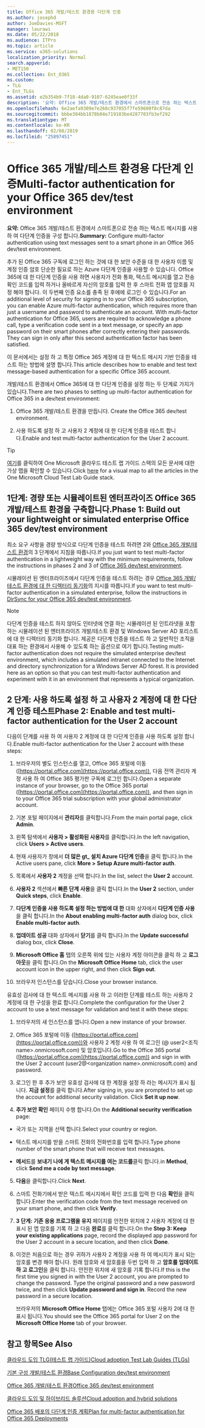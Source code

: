 ```yaml
---
title: Office 365 개발/테스트 환경용 다단계 인증
ms.author: josephd
author: JoeDavies-MSFT
manager: laurawi
ms.date: 05/22/2018
ms.audience: ITPro
ms.topic: article
ms.service: o365-solutions
localization_priority: Normal
search.appverid:
- MET150
ms.collection: Ent_O365
ms.custom:
- TLG
- Ent_TLGs
ms.assetid: e2b354b9-7f18-4da0-9107-6245eae0f33f
description: '요약: Office 365 개발/테스트 환경에서 스마트폰으로 전송 하는 텍스트 메시지를 사용 하 여 다단계 인증을 구성 합니다.'
ms.openlocfilehash: 6e2aefa9309e7e268c937055f7fe59600f8c87da
ms.sourcegitcommit: bbbe304bb1878b04e719103be4287703fb3ef292
ms.translationtype: MT
ms.contentlocale: ko-KR
ms.lasthandoff: 02/08/2019
ms.locfileid: "25897451"
---
```

# <a name="multi-factor-authentication-for-your-office-365-devtest-environment"></a><span data-ttu-id="68a5a-103">Office 365 개발/테스트 환경용 다단계 인증</span><span class="sxs-lookup"><span data-stu-id="68a5a-103">Multi-factor authentication for your Office 365 dev/test environment</span></span>

 <span data-ttu-id="68a5a-104">**요약:** Office 365 개발/테스트 환경에서 스마트폰으로 전송 하는 텍스트 메시지를 사용 하 여 다단계 인증을 구성 합니다.</span><span class="sxs-lookup"><span data-stu-id="68a5a-104">**Summary:** Configure multi-factor authentication using text messages sent to a smart phone in an Office 365 dev/test environment.</span></span>
  
<span data-ttu-id="68a5a-p101">추가 된 Office 365 구독에 로그인 하는 것에 대 한 보안 수준을 대 한 사용자 이름 및 계정 인증 암호 단순한 필요로 하는 Azure 다단계 인증을 사용할 수 있습니다. Office 365에 대 한 다단계 인증을 사용 하면 사용자가 전화 통화, 텍스트 메시지를 열고 전송 확인 코드를 입력 하거나 올바르게 자신의 암호를 입력 한 후 스마트 전화 앱 암호를 지정 해야 합니다. 이 두번째 인증 요소를 충족 된 후에에 로그인 수 있습니다.</span><span class="sxs-lookup"><span data-stu-id="68a5a-p101">For an additional level of security for signing in to your Office 365 subscription, you can enable Azure multi-factor authentication, which requires more than just a username and password to authenticate an account. With multi-factor authentication for Office 365, users are required to acknowledge a phone call, type a verification code sent in a text message, or specify an app password on their smart phones after correctly entering their passwords. They can sign in only after this second authentication factor has been satisfied.</span></span> 
  
<span data-ttu-id="68a5a-108">이 문서에서는 설정 하 고 특정 Office 365 계정에 대 한 텍스트 메시지 기반 인증을 테스트 하는 방법에 설명 합니다.</span><span class="sxs-lookup"><span data-stu-id="68a5a-108">This article describes how to enable and test text message-based authentication for a specific Office 365 account.</span></span>
  
<span data-ttu-id="68a5a-109">개발/테스트 환경에서 Office 365에 대 한 다단계 인증을 설정 하는 두 단계로 가지가 있습니다.</span><span class="sxs-lookup"><span data-stu-id="68a5a-109">There are two phases to setting up multi-factor authentication for Office 365 in a dev/test environment:</span></span>
  
1. <span data-ttu-id="68a5a-110">Office 365 개발/테스트 환경을 만듭니다.
</span><span class="sxs-lookup"><span data-stu-id="68a5a-110">Create the Office 365 dev/test environment.</span></span>
    
2. <span data-ttu-id="68a5a-111">사용 하도록 설정 하 고 사용자 2 계정에 대 한 다단계 인증을 테스트 합니다.</span><span class="sxs-lookup"><span data-stu-id="68a5a-111">Enable and test multi-factor authentication for the User 2 account.</span></span>
    
> [!TIP]
> <span data-ttu-id="68a5a-112">[여기](http://aka.ms/catlgstack)를 클릭하여 One Microsoft 클라우드 테스트 랩 가이드 스택의 모든 문서에 대한 가상 맵을 확인할 수 있습니다.</span><span class="sxs-lookup"><span data-stu-id="68a5a-112">Click [here](http://aka.ms/catlgstack) for a visual map to all the articles in the One Microsoft Cloud Test Lab Guide stack.</span></span>
  
## <a name="phase-1-build-out-your-lightweight-or-simulated-enterprise-office-365-devtest-environment"></a><span data-ttu-id="68a5a-113">1단계: 경량 또는 시뮬레이트된 엔터프라이즈 Office 365 개발/테스트 환경을 구축합니다.</span><span class="sxs-lookup"><span data-stu-id="68a5a-113">Phase 1: Build out your lightweight or simulated enterprise Office 365 dev/test environment</span></span>

<span data-ttu-id="68a5a-114">최소 요구 사항을 경량 방식으로 다단계 인증을 테스트 하려면 2와 [Office 365 개발/테스트 환경](office-365-dev-test-environment.md)의 3 단계에서 지침을 따릅니다.</span><span class="sxs-lookup"><span data-stu-id="68a5a-114">If you just want to test multi-factor authentication in a lightweight way with the minimum requirements, follow the instructions in phases 2 and 3 of [Office 365 dev/test environment](office-365-dev-test-environment.md).</span></span>
  
<span data-ttu-id="68a5a-115">시뮬레이션 된 엔터프라이즈에서 다단계 인증을 테스트 하려는 경우 [Office 365 개발/테스트 환경에 대 한 디렉터리 동기화](dirsync-for-your-office-365-dev-test-environment.md)의 지시를 따릅니다.</span><span class="sxs-lookup"><span data-stu-id="68a5a-115">If you want to test multi-factor authentication in a simulated enterprise, follow the instructions in [DirSync for your Office 365 dev/test environment](dirsync-for-your-office-365-dev-test-environment.md).</span></span>
  
> [!NOTE]
> <span data-ttu-id="68a5a-p102">다단계 인증을 테스트 하지 않아도 인터넷에 연결 하는 시뮬레이션 된 인트라넷을 포함 하는 시뮬레이션 된 엔터프라이즈 개발/테스트 환경 및 Windows Server AD 포리스트에 대 한 디렉터리 동기화 합니다. 제공은 다단계 인증을 테스트 하 고 일반적인 조직을 대표 하는 환경에서 사용해 수 있도록 하는 옵션으로 여기 합니다.</span><span class="sxs-lookup"><span data-stu-id="68a5a-p102">Testing multi-factor authentication does not require the simulated enterprise dev/test environment, which includes a simulated intranet connected to the Internet and directory synchronization for a Windows Server AD forest. It is provided here as an option so that you can test multi-factor authentication and experiment with it in an environment that represents a typical organization.</span></span> 
  
## <a name="phase-2-enable-and-test-multi-factor-authentication-for-the-user-2-account"></a><span data-ttu-id="68a5a-118">2 단계: 사용 하도록 설정 하 고 사용자 2 계정에 대 한 다단계 인증 테스트</span><span class="sxs-lookup"><span data-stu-id="68a5a-118">Phase 2: Enable and test multi-factor authentication for the User 2 account</span></span>

<span data-ttu-id="68a5a-119">다음이 단계를 사용 하 여 사용자 2 계정에 대 한 다단계 인증을 사용 하도록 설정 합니다.</span><span class="sxs-lookup"><span data-stu-id="68a5a-119">Enable multi-factor authentication for the User 2 account with these steps:</span></span>
  
1. <span data-ttu-id="68a5a-120">브라우저의 별도 인스턴스를 열고, Office 365 포털에 이동 ([https://portal.office.com](https://portal.office.com)), 다음 전역 관리자 계정 사용 하 여 Office 365 평가판 구독에 로그인 합니다.</span><span class="sxs-lookup"><span data-stu-id="68a5a-120">Open a separate instance of your browser, go to the Office 365 portal ([https://portal.office.com](https://portal.office.com)), and then sign in to your Office 365 trial subscription with your global administrator account.</span></span>
    
2. <span data-ttu-id="68a5a-121">기본 포털 페이지에서 **관리자**를 클릭합니다.</span><span class="sxs-lookup"><span data-stu-id="68a5a-121">From the main portal page, click **Admin**.</span></span>
    
3. <span data-ttu-id="68a5a-122">왼쪽 탐색에서 **사용자 > 활성화된 사용자**를 클릭합니다.</span><span class="sxs-lookup"><span data-stu-id="68a5a-122">In the left navigation, click **Users > Active users**.</span></span>
    
4. <span data-ttu-id="68a5a-123">현재 사용자가 창에서 **더 많은 gt_ 설치 Azure 다단계 인증**을 클릭 합니다.</span><span class="sxs-lookup"><span data-stu-id="68a5a-123">In the Active users pane, click **More > Setup Azure multi-factor auth**.</span></span>
    
5. <span data-ttu-id="68a5a-124">목록에서 **사용자 2** 계정을 선택 합니다.</span><span class="sxs-lookup"><span data-stu-id="68a5a-124">In the list, select the **User 2** account.</span></span>
    
6. <span data-ttu-id="68a5a-125">**사용자 2** 섹션에서 **빠른 단계** **사용**을 클릭 합니다.</span><span class="sxs-lookup"><span data-stu-id="68a5a-125">In the **User 2** section, under **Quick steps**, click **Enable**.</span></span>
    
7. <span data-ttu-id="68a5a-126">**다단계 인증을 사용 하도록 설정 하는 방법에 대 한** 대화 상자에서 **다단계 인증 사용**을 클릭 합니다.</span><span class="sxs-lookup"><span data-stu-id="68a5a-126">In the **About enabling multi-factor auth** dialog box, click **Enable multi-factor auth**.</span></span>
    
8. <span data-ttu-id="68a5a-127">**업데이트 성공** 대화 상자에서 **닫기**를 클릭 합니다.</span><span class="sxs-lookup"><span data-stu-id="68a5a-127">In the **Update successful** dialog box, click **Close**.</span></span>
    
9. <span data-ttu-id="68a5a-128">**Microsoft Office 홈** 탭의 오른쪽 위에 있는 사용자 계정 아이콘을 클릭 하 고 **로그 아웃**을 클릭 합니다.</span><span class="sxs-lookup"><span data-stu-id="68a5a-128">On the **Microsoft Office Home** tab, click the user account icon in the upper right, and then click **Sign out**.</span></span>
    
10. <span data-ttu-id="68a5a-129">브라우저 인스턴스를 닫습니다.</span><span class="sxs-lookup"><span data-stu-id="68a5a-129">Close your browser instance.</span></span>
    
<span data-ttu-id="68a5a-130">유효성 검사에 대 한 텍스트 메시지를 사용 하 고 이러한 단계를 테스트 하는 사용자 2 계정에 대 한 구성을 완료 합니다.</span><span class="sxs-lookup"><span data-stu-id="68a5a-130">Complete the configuration for the User 2 account to use a text message for validation and test it with these steps:</span></span>
  
1. <span data-ttu-id="68a5a-131">브라우저의 새 인스턴스를 엽니다.</span><span class="sxs-lookup"><span data-stu-id="68a5a-131">Open a new instance of your browser.</span></span>
    
2. <span data-ttu-id="68a5a-132">Office 365 포털에 이동 ([https://portal.office.com](https://portal.office.com))와 사용자 2 계정 사용 하 여 로그인 (@ user2\<조직 name>.onmicrosoft.com) 및 암호입니다.</span><span class="sxs-lookup"><span data-stu-id="68a5a-132">Go to the Office 365 portal ([https://portal.office.com](https://portal.office.com)) and sign in with the User 2 account (user2@\<organization name>.onmicrosoft.com) and password.</span></span>
    
3. <span data-ttu-id="68a5a-p103">로그인 한 후 추가 보안 유효성 검사에 대 한 계정을 설정 하 라는 메시지가 표시 됩니다. **지금 설정**를 클릭 합니다.</span><span class="sxs-lookup"><span data-stu-id="68a5a-p103">After signing in, you are prompted to set up the account for additional security validation. Click **Set it up now**.</span></span>
    
4. <span data-ttu-id="68a5a-135">**추가 보안 확인** 페이지 수행 합니다.</span><span class="sxs-lookup"><span data-stu-id="68a5a-135">On the **Additional security verification** page:</span></span>
    
  - <span data-ttu-id="68a5a-136">국가 또는 지역을 선택 합니다.</span><span class="sxs-lookup"><span data-stu-id="68a5a-136">Select your country or region.</span></span>
    
  - <span data-ttu-id="68a5a-137">텍스트 메시지를 받을 스마트 전화의 전화번호를 입력 합니다.</span><span class="sxs-lookup"><span data-stu-id="68a5a-137">Type phone number of the smart phone that will receive text messages.</span></span>
    
  - <span data-ttu-id="68a5a-138">**메서드**를 **보내기 나에 게 텍스트 메시지를 여는 코드를**클릭 합니다.</span><span class="sxs-lookup"><span data-stu-id="68a5a-138">in **Method**, click **Send me a code by text message**.</span></span>
    
5. <span data-ttu-id="68a5a-139">**다음**을 클릭합니다.</span><span class="sxs-lookup"><span data-stu-id="68a5a-139">Click **Next**.</span></span>
    
6. <span data-ttu-id="68a5a-140">스마트 전화기에서 받은 텍스트 메시지에서 확인 코드를 입력 한 다음 **확인**을 클릭 합니다.</span><span class="sxs-lookup"><span data-stu-id="68a5a-140">Enter the verification code from the text message received on your smart phone, and then click **Verify**.</span></span>
    
7. <span data-ttu-id="68a5a-141">**3 단계: 기존 응용 프로그램을 유지** 페이지를 안전한 위치에 2 사용자 계정에 대 한 표시 된 앱 암호를 기록 하 고 다음 **완료**를 클릭 합니다.</span><span class="sxs-lookup"><span data-stu-id="68a5a-141">On the **Step 3: Keep your existing applications** page, record the displayed app password for the User 2 account in a secure location, and then click **Done**.</span></span>
    
8. <span data-ttu-id="68a5a-p104">이것은 처음으로 하는 경우 귀하가 사용자 2 계정을 사용 하 여 메시지가 표시 되는 암호를 변경 해야 합니다. 원래 암호와 새 암호를을 두번 입력 하 고 **암호를 업데이트 하 고 로그인**을 클릭 합니다. 안전한 위치에 새 암호를 기록 합니다.</span><span class="sxs-lookup"><span data-stu-id="68a5a-p104">If this is the first time you signed in with the User 2 account, you are prompted to change the password. Type the original password and a new password twice, and then click **Update password and sign in**. Record the new password in a secure location.</span></span>
    
    <span data-ttu-id="68a5a-145">브라우저의 **Microsoft Office Home** 탭에는 Office 365 포털 사용자 2에 대 한 표시 됩니다.</span><span class="sxs-lookup"><span data-stu-id="68a5a-145">You should see the Office 365 portal for User 2 on the **Microsoft Office Home** tab of your browser.</span></span>
    
## <a name="see-also"></a><span data-ttu-id="68a5a-146">참고 항목</span><span class="sxs-lookup"><span data-stu-id="68a5a-146">See Also</span></span>

[<span data-ttu-id="68a5a-147">클라우드 도입 TLG(테스트 랩 가이드)</span><span class="sxs-lookup"><span data-stu-id="68a5a-147">Cloud adoption Test Lab Guides (TLGs)</span></span>](cloud-adoption-test-lab-guides-tlgs.md)
  
[<span data-ttu-id="68a5a-148">기본 구성 개발/테스트 환경</span><span class="sxs-lookup"><span data-stu-id="68a5a-148">Base Configuration dev/test environment</span></span>](base-configuration-dev-test-environment.md)
  
[<span data-ttu-id="68a5a-149">Office 365 개발/테스트 환경</span><span class="sxs-lookup"><span data-stu-id="68a5a-149">Office 365 dev/test environment</span></span>](office-365-dev-test-environment.md)
  
[<span data-ttu-id="68a5a-150">클라우드 도입 및 하이브리드 솔루션</span><span class="sxs-lookup"><span data-stu-id="68a5a-150">Cloud adoption and hybrid solutions</span></span>](cloud-adoption-and-hybrid-solutions.md)

[<span data-ttu-id="68a5a-151">Office 365 배포의 다단계 인증 계획</span><span class="sxs-lookup"><span data-stu-id="68a5a-151">Plan for multi-factor authentication for Office 365 Deployments</span></span>](https://support.office.com/article/Plan-for-multi-factor-authentication-for-Office-365-Deployments-043807b2-21db-4d5c-b430-c8a6dee0e6ba)

